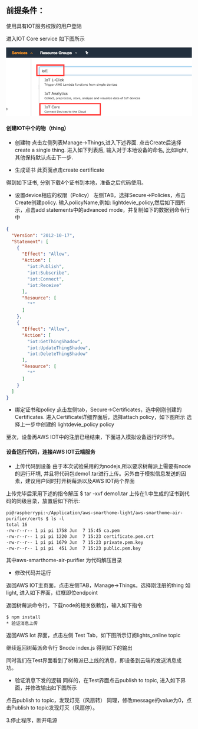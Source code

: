 前提条件：
------
使用具有IOT服务权限的用户登陆

 
进入IOT Core service 如下图所示

![image](https://raw.githubusercontent.com/zhenyu-aws-lab/aws-iot-labs/develop/images/lab1/pic1.jpg)

#### 创建IOT中个的物（thing）

* 创建物
点击左侧列表Manage->Things,进入下述界面. 点击Create后选择 create a single thing.
进入如下列表后, 输入对于本地设备的命名, 比如light, 其他保持默认点击下一步.
 
* 生成证书
此页面点击create certificate

得到如下证书, 分别下载4个证书到本地，准备之后代码使用。

* 设置device相应的权限（Policy）
左侧TAB，选择Secure->Policies，点击Create创建policy. 输入policyName,例如: lightdevie_policy,然后如下图所示，点击add statements中的advanced mode，并复制如下的数据到命令行中
```json
{
  "Version": "2012-10-17",
  "Statement": [
    {
      "Effect": "Allow",
      "Action": [
        "iot:Publish",
        "iot:Subscribe",
        "iot:Connect",
        "iot:Receive"
      ],
      "Resource": [
        "*"
      ]
    },
    {
      "Effect": "Allow",
      "Action": [
        "iot:GetThingShadow",
        "iot:UpdateThingShadow",
        "iot:DeleteThingShadow"
      ],
      "Resource": [
        "*"
      ]
    }
  ]
}
```
* 绑定证书和policy
点击左侧tab，Secure->Certificates，选中刚刚创建的Certificates. 进入Certificate详细界面后，选择attach policy，如下图所示
选择上一步中创建的 lightdevie_policy policy

至次，设备再AWS IOT中的注册已经结束，下面进入模拟设备运行的环节。


#### 设备运行代码，连接AWS IOT云端服务

* 上传代码到设备
由于本次试验采用的为nodejs,所以要求树莓派上需要有node的运行环境, 并且将代码包demo1.tar进行上传。另外由于模拟信息发送的因素，建议用户同时打开树莓派以及AWS IOT两个界面

上传完毕后采用下述的指令解压
$ tar -xvf demo1.tar
上传在1.中生成的证书到代码的同级目录，放置后如下所示:

```shell
pi@raspberrypi:~/Application/aws-smarthome-light/aws-smarthome-air-purifier/certs $ ls -l
total 16
-rw-r--r-- 1 pi pi 1758 Jun  7 15:45 ca.pem
-rw-r--r-- 1 pi pi 1220 Jun  7 15:23 certificate.pem.crt
-rw-r--r-- 1 pi pi 1679 Jun  7 15:23 private.pem.key
-rw-r--r-- 1 pi pi  451 Jun  7 15:23 public.pem.key
```
其中aws-smarthome-air-purifier 为代码解压目录
* 修改代码并运行

返回AWS IOT主页面，点击左侧TAB，Manage->Things。选择刚注册的thing 如light, 进入如下界面，红框即位endpoint


返回树莓派命令行，下载node的相关依赖包，输入如下指令
```shell
$ npm install
* 验证消息上传
```
返回AWS Iot 界面，点击左侧 Test Tab，如下图所示订阅lights_online topic


继续返回树莓派命令行
$node index.js
得到如下的输出

同时我们在Test界面看到了树莓派已上线的消息，即设备到云端的发送消息成功。

* 验证消息下发的逻辑
同样的，在Test界面点击publish to topic, 进入如下界面，并修改输出如下图所示

点击publish to topic，发现灯亮（风扇转）
同理，修改message的value为0，点击Publish to topic发现灯灭（风扇停）。


3.停止程序，断开电源

